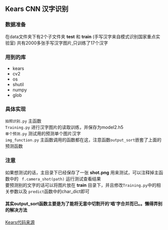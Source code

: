 ## Kears CNN 汉字识别

### 数据准备
在data文件夹下有2个子文件夹 __test__ 和 __train__ (手写汉字来自模式识别国家重点实验室)
共有2000多张手写汉字图片,只训练了17个汉字

### 用到的库  

- kears
- cv2
- os
- shutil
- numpy
- glob

### 具体实现
`拍照识别.py` 主函数  
`Training.py` 进行汉字图片的读取训练，并保存为model2.h5  
`单个预测.py` 测试用的预测单个图片汉字  
`img_function.py` 主函数调用的函数都在这，注意函数`output_sort`嵌套了上面的预测函数
 
 ### 注意
 如果想测试的话，主目录下已经保存了一张 __shot.png__ 用来测试，可以注释掉主函数中的
` f.camera_shot(path)`  运行测试查看结果  
要预测别的文字的话可以将图片放在 __train__ 目录下，并且修改`Training.py`中的相关参数以及
`predict`函数中的char_dict即可

#### 其实output_sort函数主要是为了能将无意中切割开的‘唱’字合并而已。。懒得弄别的解决方法


[Kears代码来源][1]

[1]:https://blog.csdn.net/codebay118/article/details/72630091